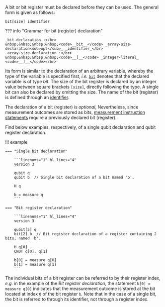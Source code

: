 A bit or bit register must be declared before they can be used.
The general form is given as follows:

`bit[size] identifier`

??? info "Grammar for bit (register) declaration"
    
    _bit-declaration_:</br>
    &nbsp;&nbsp;&nbsp;&nbsp;<code>__bit__</code> _array-size-declaration<sub>opt</sub>_ _identifier_</br>
    _array-size-declaration_:</br>
    &nbsp;&nbsp;&nbsp;&nbsp;<code>__[__</code> _integer-literal_ <code>__]__</code></br>

Its form is similar to the declaration of an arbitrary variable,
whereby the type of the variable is specified first, _i.e._ [`bit`](../type_system/types.md)
denotes that the declared variable is of type _bit_.
The size of the bit register is declared by an integer value between square brackets `[size]`, directly following the type.
A single bit can also be declared by omitting the size.
The name of the bit (register) is defined through an [identifier](../tokens/identifiers.md). 

The declaration of a bit (register) is _optional_,
Nevertheless, since measurement outcomes are stored as bits,
[measurement instruction statements](../instructions/measure.md) require a previously declared bit (register).

Find below examples, respectively, of a single qubit declaration and qubit register declaration.

!!! example

    === "Single bit declaration"

        ```linenums="1" hl_lines="4"
        version 3

        qubit q
        qubit b  // Single bit declaration of a bit named 'b'.

        H q

        b = measure q
        ```
    
    === "Bit register declaration"

        ```linenums="1" hl_lines="4"
        version 3

        qubit[5] q
        bit[2] b  // Bit register declaration of a register containing 2 bits, named 'b'.

        H q[0]
        CNOT q[0], q[1]

        b[0] = measure q[0]
        b[1] = measure q[1]
        ```

The individual bits of a bit register can be referred to by their register index,
_e.g._ in the example of the _Bit register declaration_,
the statement `b[0] = measure q[0]` indicates that the measurement outcome is stored at the bit located at index `0` of the bit register `b`. 
Note that in the case of a single bit, the bit is referred to through its identifier, not through a register index.